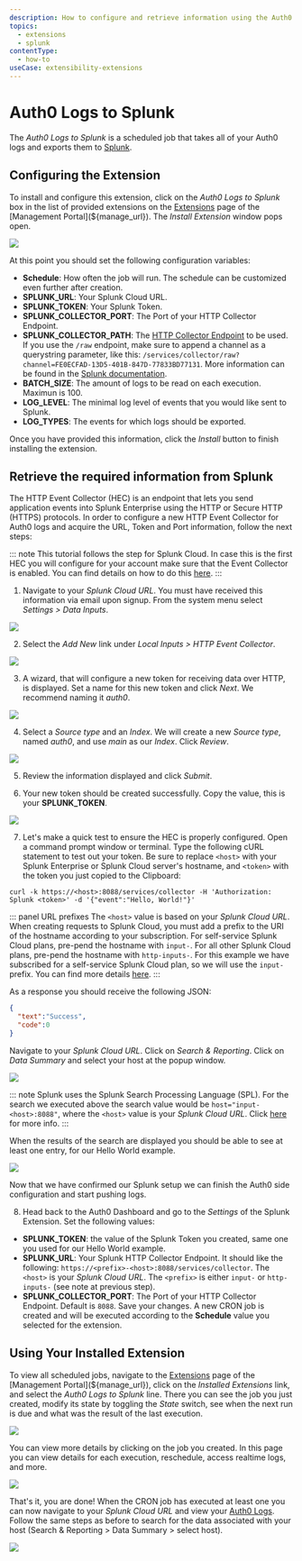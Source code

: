 ```yaml
---
description: How to configure and retrieve information using the Auth0 Logs to Splunk extension.
topics:
  - extensions
  - splunk
contentType:
  - how-to
useCase: extensibility-extensions
---
```


# Auth0 Logs to Splunk

The _Auth0 Logs to Splunk_ is a scheduled job that takes all of your Auth0 logs and exports them to [Splunk](http://www.splunk.com/).

## Configuring the Extension

To install and configure this extension, click on the _Auth0 Logs to Splunk_ box in the list of provided extensions on the [Extensions](${manage_url}/#/extensions) page of the [Management Portal](${manage_url}). The _Install Extension_ window pops open.

![](/media/articles/extensions/splunk/extension-mgmt-splunk.png)

At this point you should set the following configuration variables:

- **Schedule**: How often the job will run. The schedule can be customized even further after creation.
- **SPLUNK_URL**: Your Splunk Cloud URL.
- **SPLUNK_TOKEN**: Your Splunk Token.
- **SPLUNK_COLLECTOR_PORT**: The Port of your HTTP Collector Endpoint.
- **SPLUNK_COLLECTOR_PATH**: The [HTTP Collector Endpoint](http://dev.splunk.com/view/event-collector/SP-CAAAE7H) to be used. If you use the `/raw` endpoint, make sure to append a channel as a querystring parameter, like this: `/services/collector/raw?channel=FE0ECFAD-13D5-401B-847D-77833BD77131`. More information can be found in the [Splunk documentation](http://dev.splunk.com/view/event-collector/SP-CAAAE8Y).
- **BATCH_SIZE**: The amount of logs to be read on each execution. Maximun is 100.
- **LOG_LEVEL**: The minimal log level of events that you would like sent to Splunk.
- **LOG_TYPES**: The events for which logs should be exported.

Once you have provided this information, click the *Install* button to finish installing the extension.

## Retrieve the required information from Splunk

The HTTP Event Collector (HEC) is an endpoint that lets you send application events into Splunk Enterprise using the HTTP or Secure HTTP (HTTPS) protocols. In order to configure a new HTTP Event Collector for Auth0 logs and acquire the URL, Token and Port information, follow the next steps:

::: note
This tutorial follows the step for Splunk Cloud. In case this is the first HEC you will configure for your account make sure that the Event Collector is enabled. You can find details on how to do this [here](http://docs.splunk.com/Documentation/Splunk/latest/Data/UsetheHTTPEventCollector).
:::

1. Navigate to your _Splunk Cloud URL_. You must have received this information via email upon signup. From the system menu select _Settings > Data Inputs_.

![](/media/articles/extensions/splunk/splunk-data-inputs.png)

2. Select the _Add New_ link under _Local Inputs > HTTP Event Collector_.

![](/media/articles/extensions/splunk/splunk-add-new.png)

3. A wizard, that will configure a new token for receiving data over HTTP, is displayed. Set a name for this new token and click _Next_. We recommend naming it _auth0_.

![](/media/articles/extensions/splunk/splunk-new-token.png)

4. Select a _Source type_ and an _Index_. We will create a new _Source type_, named _auth0_, and use _main_ as our _Index_. Click _Review_.

![](/media/articles/extensions/splunk/splunk-setup.png)

5. Review the information displayed and click _Submit_.

6. Your new token should be created successfully. Copy the value, this is your **SPLUNK_TOKEN**.

![](/media/articles/extensions/splunk/splunk-token-created.png)

7. Let's make a quick test to ensure the HEC is properly configured. Open a command prompt window or terminal. Type the following cURL statement to test out your token. Be sure to replace `<host>` with your Splunk Enterprise or Splunk Cloud server's hostname, and `<token>` with the token you just copied to the Clipboard:

```
curl -k https://<host>:8088/services/collector -H 'Authorization: Splunk <token>' -d '{"event":"Hello, World!"}'
```

::: panel URL prefixes
The `<host>` value is based on your _Splunk Cloud URL_. When creating requests to Splunk Cloud, you must add a prefix to the URI of the hostname according to your subscription. For self-service Splunk Cloud plans, pre-pend the hostname with `input-`. For all other Splunk Cloud plans, pre-pend the hostname with `http-inputs-`. For this example we have subscribed for a self-service Splunk Cloud plan, so we will use the `input-` prefix. You can find more details [here](http://dev.splunk.com/view/event-collector/SP-CAAAE7F).
:::

As a response you should receive the following JSON:

```json
{
  "text":"Success",
  "code":0
}
```

Navigate to your _Splunk Cloud URL_. Click on _Search & Reporting_. Click on _Data Summary_ and select your host at the popup window.

![](/media/articles/extensions/splunk/splunk-search.png)

::: note
Splunk uses the Splunk Search Processing Language (SPL). For the search we executed above the search value would be `host="input-<host>:8088"`, where the `<host>` value is your _Splunk Cloud URL_. Click [here](http://docs.splunk.com/Documentation/Splunk/latest/Search/WhatsinSplunkSearch) for more info.
:::

When the results of the search are displayed you should be able to see at least one entry, for our Hello World example.

![](/media/articles/extensions/splunk/splunk-hello-world.png)

Now that we have confirmed our Splunk setup we can finish the Auth0 side configuration and start pushing logs.

8. Head back to the Auth0 Dashboard and go to the _Settings_ of the Splunk Extension. Set the following values:
- **SPLUNK_TOKEN**: the value of the Splunk Token you created, same one you used for our Hello World example.
- **SPLUNK_URL**: Your Splunk HTTP Collector Endpoint. It should like the following: `https://<prefix>-<host>:8088/services/collector`. The `<host>` is your _Splunk Cloud URL_. The `<prefix>` is either `input-` or `http-inputs-` (see note at previous step).
- **SPLUNK_COLLECTOR_PORT**: The Port of your HTTP Collector Endpoint. Default is `8088`.
Save your changes. A new CRON job is created and will be executed according to the **Schedule** value you selected for the extension.

## Using Your Installed Extension

 To view all scheduled jobs, navigate to the [Extensions](${manage_url}/#/extensions) page of the [Management Portal](${manage_url}), click on the *Installed Extensions* link, and select the *Auth0 Logs to Splunk* line. There you can see the job you just created, modify its state by toggling the *State* switch, see when the next run is due and what was the result of the last execution.

![](/media/articles/extensions/splunk/view-cron-jobs.png)

You can view more details by clicking on the job you created. In this page you can view details for each execution, reschedule, access realtime logs, and more.

![](/media/articles/extensions/splunk/view-cron-details.png)

That's it, you are done! When the CRON job has executed at least one you can now navigate to your _Splunk Cloud URL_ and view your [Auth0 Logs](${manage_url}/#/logs). Follow the same steps as before to search for the data associated with your host (Search & Reporting > Data Summary > select host).

![](/media/articles/extensions/splunk/auth0-logs-at-splunk.png)
